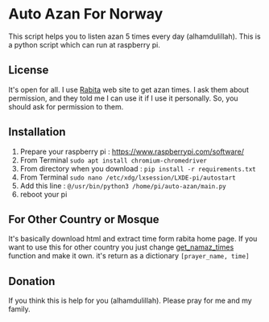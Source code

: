 
# Auto Azan For Norway

This script helps you to listen azan 5 times every day (alhamdulillah). This is a python script which can run at raspberry pi.



## License

It's open for all. I use [Rabita](https://www.rabita.no/) web site to get azan times. I ask them about permission, and they told me I can use it if I use it personally. So, you should ask for permission to them.
## Installation

1) Prepare your raspberry pi : https://www.raspberrypi.com/software/
2) From Terminal ``` sudo apt install chromium-chromedriver ```
3) From directory when you download : ``` pip install -r requirements.txt ```
4) From Terminal ``` sudo nano /etc/xdg/lxsession/LXDE-pi/autostart ```
5) Add this line : ``` @/usr/bin/python3 /home/pi/auto-azan/main.py ```
6) reboot your pi

## For Other Country or Mosque

It's basically download html and extract time form rabita home page.
If you want to use this for other country you just change [get_namaz_times](https://github.com/shuvo009/auto-azan/blob/52bbe234f7f8e3a9994520b574d100533b629409/main.py#L69)
function and make it own. it's return as a dictionary ``` [prayer_name, time] ```


## Donation

If you think this is help for you (alhamdulillah). Please pray for me and my family.

